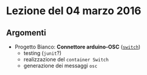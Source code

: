 # Lezione del 04 marzo 2016

## Argomenti

* Progetto Bianco: **Connettore arduino-OSC** ([`switch`](https://github.com/frabia/Switch))
  * testing (`junit`?)
  * realizzazione del `container Switch`
  * generazione dei messaggi `osc`
